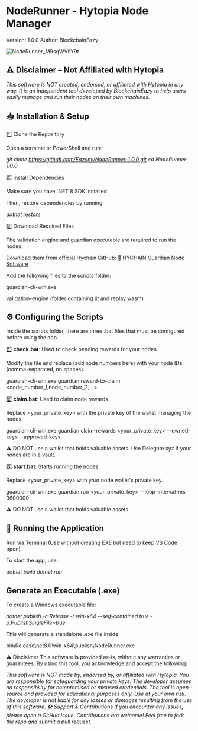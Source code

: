 # NodeRunner - Hytopia Node Manager
Version: 1.0.0
Author: BlockchainEazy

![NodeRunner_M9sqWVhY9t](https://github.com/user-attachments/assets/583c4c6a-2fcc-4371-bf7c-55657dc64f2d)


## ⚠️ Disclaimer – Not Affiliated with Hytopia
*This software is NOT created, endorsed, or affiliated with Hytopia in any way.
It is an independent tool developed by BlockchainEazy to help users easily manage and run their nodes on their own machines.*

## 📥 Installation & Setup

1️⃣ Clone the Repository

Open a terminal or PowerShell and run:

*git clone https://github.com/Eazyny/NodeRunner-1.0.0.git
cd NodeRunner-1.0.0*

2️⃣ Install Dependencies

Make sure you have .NET 8 SDK installed.

Then, restore dependencies by running:

*dotnet restore*

3️⃣ Download Required Files

The validation engine and guardian executable are required to run the nodes.

Download them from official Hychain GitHub:
[🔗 HYCHAIN Guardian Node Software](https://github.com/HYCHAIN/guardian-node-software/releases/tag/0.0.1)

Add the following files to the scripts folder:

guardian-cli-win.exe

validation-engine (folder containing jit and replay.wasm)


## ⚙️ Configuring the Scripts
Inside the scripts folder, there are three .bat files that must be configured before using the app.

1️⃣ **check.bat**: Used to check pending rewards for your nodes.

Modify the file and replace (add node numbers here) with your node IDs (comma-separated, no spaces).

guardian-cli-win.exe guardian reward-to-claim <node_number_1,node_number_2,...>


2️⃣ **claim.bat**: Used to claim node rewards.

Replace <your_private_key> with the private key of the wallet managing the nodes.

guardian-cli-win.exe guardian claim-rewards <your_private_key> --owned-keys --approved-keys

⚠️ DO NOT use a wallet that holds valuable assets. Use Delegate.xyz if your nodes are in a vault.


3️⃣ **start.bat**: Starts running the nodes.

Replace <your_private_key> with your node wallet's private key.

guardian-cli-win.exe guardian run <your_private_key> --loop-interval-ms 3600000

⚠️ DO NOT use a wallet that holds valuable assets.


## 🚀 Running the Application

Run via Terminal (Use without creating EXE but need to keep VS Code open)

To start the app, use:

*dotnet build*
*dotnet run*

## Generate an Executable (.exe)

To create a Windows executable file:

*dotnet publish -c Release -r win-x64 --self-contained true -p:PublishSingleFile=true*

This will generate a standalone .exe file inside:

bin\Release\net8.0\win-x64\publish\NodeRunner.exe


⚠️ Disclaimer
This software is provided as-is, without any warranties or guarantees. By using this tool, you acknowledge and accept the following:

*This software is NOT made by, endorsed by, or affiliated with Hytopia.
You are responsible for safeguarding your private keys. The developer assumes no responsibility for compromised or misused credentials.
The tool is open-source and provided for educational purposes only.
Use at your own risk. The developer is not liable for any losses or damages resulting from the use of this software.
🛠️ Support & Contributions
If you encounter any issues, please open a GitHub Issue.
Contributions are welcome! Feel free to fork the repo and submit a pull request.*
